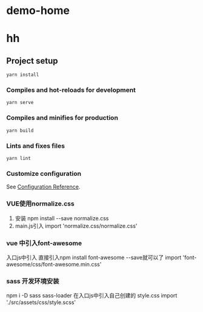 # demo-home

# hh

## Project setup
```
yarn install
```

### Compiles and hot-reloads for development
```
yarn serve
```

### Compiles and minifies for production
```
yarn build
```

### Lints and fixes files
```
yarn lint
```

### Customize configuration
See [Configuration Reference](https://cli.vuejs.org/config/).


### VUE使用normalize.css
1. 安装
npm install --save normalize.css
1. main.js引入
import 'normalize.css/normalize.css'

### vue 中引入font-awesome

入口js中引入
直接引入npm install font-awesome --save就可以了
import 'font-awesome/css/font-awesome.min.css' 

### sass 开发环境安装
npm i -D sass sass-loader
在入口js中引入自己创建的 style.css
import './src/assets/css/style.scss'
